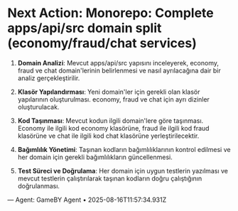 # Next Action: Monorepo: Complete apps/api/src domain split (economy/fraud/chat services)

1. **Domain Analizi**: Mevcut apps/api/src yapısını inceleyerek, economy, fraud ve chat domain'lerinin belirlenmesi ve nasıl ayrılacağına dair bir analiz gerçekleştirilir.

2. **Klasör Yapılandırması**: Yeni domain'ler için gerekli olan klasör yapılarının oluşturulması. economy, fraud ve chat için ayrı dizinler oluşturulacak.

3. **Kod Taşınması**: Mevcut kodun ilgili domain'lere göre taşınması. Economy ile ilgili kod economy klasörüne, fraud ile ilgili kod fraud klasörüne ve chat ile ilgili kod chat klasörüne yerleştirilecektir.

4. **Bağımlılık Yönetimi**: Taşınan kodların bağımlılıklarının kontrol edilmesi ve her domain için gerekli bağımlılıkların güncellenmesi. 

5. **Test Süreci ve Doğrulama**: Her domain için uygun testlerin yazılması ve mevcut testlerin çalıştırılarak taşınan kodların doğru çalıştığının doğrulanması.

— Agent: GameBY Agent • 2025-08-16T11:57:34.931Z
